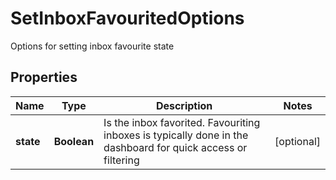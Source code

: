 

# SetInboxFavouritedOptions

Options for setting inbox favourite state
## Properties

Name | Type | Description | Notes
------------ | ------------- | ------------- | -------------
**state** | **Boolean** | Is the inbox favorited. Favouriting inboxes is typically done in the dashboard for quick access or filtering |  [optional]



